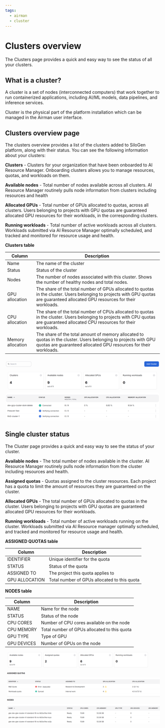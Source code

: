 ```yaml
---
tags:
  - airman
  - cluster
---
```


# Clusters overview

The Clusters page provides a quick and easy way to see the status of all your clusters.

## What is a cluster?

A cluster is a set of nodes (interconnected computers) that work together to run containerized applications, including AI/ML models, data pipelines, and inference services.

Cluster is the physical part of the platform installation which can be managed in the Airman user interface.

## Clusters overview page

The clusters overview provides a list of the clusters added to SiloGen platform, along with their status. You can see the following information about your clusters:

**Clusters** - Clusters for your organization that have been onboarded to AI Resource Manager. Onboarding clusters allows you to manage resources, quotas, and workloads on them.

**Available nodes** - Total number of nodes available across all clusters. AI Resource Manager routinely pulls node information from clusters including resources and health

**Allocated GPUs** - Total number of GPUs allocated to quotas, across all clusters. Users belonging to projects with GPU quotas are guaranteed allocated GPU resources for their workloads, in the corresponding clusters.

**Running workloads** - Total number of active workloads across all clusters. Workloads submitted via AI Resource Manager optimally scheduled, and tracked and monitored for resource usage and health.

**Clusters table**

| Column            | Description                                                                                                                                                                            |
| ----------------- | -------------------------------------------------------------------------------------------------------------------------------------------------------------------------------------- |
| Name              | The name of the cluster                                                                                                                                                                |
| Status            | Status of the cluster                                                                                                                                                                  |
| Nodes             | The number of nodes associated with this cluster. Shows the number of healthy nodes and total nodes.                                                                                   |
| GPU allocation    | The share of the total number of GPUs allocated to quotas in the cluster. Users belonging to projects with GPU quotas are guaranteed allocated GPU resources for their workloads.      |
| CPU allocation    | The share of the total number of CPUs allocated to quotas in the cluster. Users belonging to projects with CPU quotas are guaranteed allocated CPU resources for their workloads.      |
| Memory allocation | The share of the total amount of memory allocated to quotas in the cluster. Users belonging to projects with GPU quotas are guaranteed allocated GPU resources for their workloads.    |

![A diagram of the clusters page.](../../img/clusters/view-clusters.png)

## Single cluster status

The Cluster page provides a quick and easy way to see the status of your cluster.

**Available nodes** - The total number of nodes available in the cluster. AI Resource Manager routinely pulls node information from the cluster including resources and health.

**Assigned quotas** - Quotas assigned to the cluster resources. Each project has a quota to limit the amount of resources they are guaranteed on the cluster.

**Allocated GPUs** - The total number of GPUs allocated to quotas in the cluster. Users belonging to projects with GPU quotas are guaranteed allocated GPU resources for their workloads.

**Running workloads** - Total number of active workloads running on the cluster. Workloads submitted via AI Resource manager optimally scheduled, and tracked and monitored for resource usage and health.

**ASSIGNED QUOTAS table**

| Column         | Description                                  |
| -------------- | -------------------------------------------- |
| IDENTIFIER     | Unique identifier for the quota              |
| STATUS         | Status of the quota                          |
| ASSIGNED TO    | The project this quota applies to            |
| GPU ALLOCATION | Total number of GPUs allocated to this quota |

**NODES table**

| Column      | Description                                  |
| ----------- | -------------------------------------------- |
| NAME        | Name for the node                            |
| STATUS      | Status of the node                           |
| CPU CORES   | Number of CPU cores available on the node    |
| CPU MEMORY  | Total number of GPUs allocated to this quota |
| GPU TYPE    | Type of GPU                                  |
| GPU DEVICES | Number of GPUs on the node                   |

![A diagram of the single cluster page.](../../img/clusters/view-single-cluster.png)
